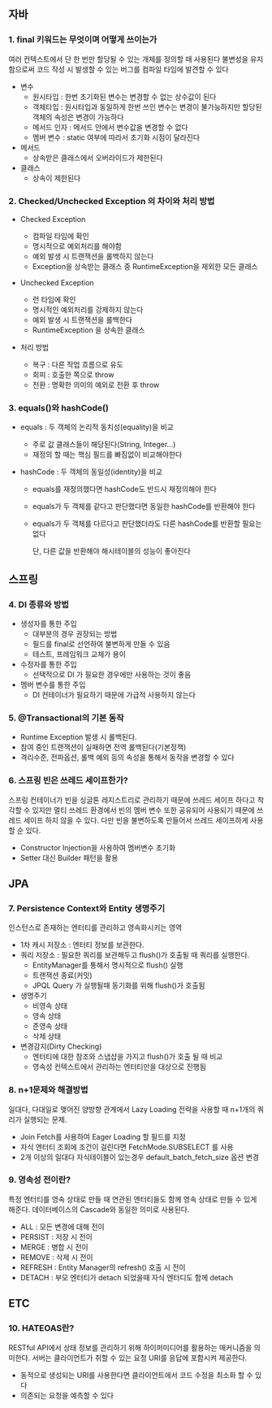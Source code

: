 ## 자바

### 1. final 키워드는 무엇이며 어떻게 쓰이는가

여러 컨텍스트에서 단 한 번만 할당될 수 있는 개체를 정의할 때 사용된다
불변성을 유지함으로써 코드 작성 시 발생할 수 있는 버그를 컴파일 타임에 발견할 수 있다

-  변수
   - 원시타입 : 한번 초기화된 변수는 변경할 수 없는 상수값이 된다
   - 객체타입 : 원시타입과 동일하게 한번 쓰인 변수는 변경이 불가능하지만 할당된 객체의 속성은 변경이 가능하다
   - 메서드 인자 : 메서드 안에서 변수값을 변경할 수 없다
   - 멤버 변수 : static 여부에 따라서 초기화 시점이 달라진다
-  메서드
   - 상속받은 클래스에서 오버라이드가 제한된다
-  클래스
   - 상속이 제한된다

### 2. Checked/Unchecked Exception 의 차이와 처리 방법

- Checked Exception
  - 컴파일 타임에 확인
  - 명시적으로 예외처리를 해야함
  - 예외 발생 시 트랜잭션을 롤백하지 않는다
  - Exception을 상속받는 클래스 중 RuntimeException을 제외한 모든 클래스

- Unchecked Exception
  - 런 타임에 확인
  - 명시적인 예외처리를 강제하지 않는다
  - 예외 발생 시 트랜잭션을 롤백한다
  - RuntimeException 을 상속한 클래스

- 처리 방법
  - 복구 : 다른 작업 흐름으로 유도
  - 회피 : 호출한 쪽으로 throw
  - 전환 : 명확한 의미의 예외로 전환 후 throw

### 3. equals()와 hashCode()

- equals : 두 객체의 논리적 동치성(equality)을 비교

  - 주로 값 클래스들이 해당된다(String, Integer...)
  - 재정의 할 때는 핵심 필드를 빠짐없이 비교해야한다

- hashCode : 두 객체의 동일성(identity)을 비교

  - equals를 재정의했다면 hashCode도 반드시 재정의해야 한다

  - equals가 두 객체를 같다고 판단했다면 동일한 hashCode를 반환해야 한다

  - equals가 두 객체를 다르다고 판단했더라도 다른 hashCode를 반환할 필요는 없다

    단, 다른 값을 반환해야 해시테이블의 성능이 좋아진다

## 스프링

### 4. DI 종류와 방법

- 생성자를 통한 주입
  - 대부분의 경우 권장되는 방법
  - 필드를 final로 선언하여 불변하게 만들 수 있음
  - 테스트, 프레임워크 교체가 용이
- 수정자를 통한 주입
  - 선택적으로 DI 가 필요한 경우에만 사용하는 것이 좋음
- 멤버 변수를 통한 주입
  - DI 컨테이너가 필요하기 때문에 가급적 사용하지 않는다

### 5. @Transactional의 기본 동작

- Runtime Exception 발생 시 롤백된다.
- 참여 중인 트랜잭션이 실패하면 전역 롤백된다(기본정책)
- 격리수준, 전파옵션, 롤백 예외 등의 속성을 통해서 동작을 변경할 수 있다

### 6. 스프링 빈은 쓰레드 세이프한가?

스프링 컨테이너가 빈을 싱글톤 레지스트리로 관리하기 때문에 쓰레드 세이프 하다고 착각할 수 있지만 멀티 쓰레드 환경에서 빈의 멤버 변수 또한 공유되어 사용되기 때문에 쓰레드 세이프 하지 않을 수 있다. 다만 빈을 불변하도록 만들어서 쓰레드 세이프하게 사용할 순 있다.

- Constructor Injection을 사용하여 멤버변수 초기화
- Setter 대신 Builder 패턴을 활용

## JPA

### 7. Persistence Context와 Entity 생명주기

인스턴스로 존재하는 엔터티를 관리하고 영속화시키는 영역

- 1차 캐시 저장소 : 엔터티 정보를 보관한다.
- 쿼리 저장소 : 필요한 쿼리를 보관해두고 flush()가 호출될 때 쿼리를 실행한다.
  - EntityManager를 통해서 명시적으로 flush() 실행
  - 트랜잭션 종료(커밋)
  - JPQL Query 가 실행될때 동기화를 위해 flush()가 호출됨
- 생명주기
  - 비영속 상태
  - 영속 상태
  - 준영속 상태
  - 삭제 상태
- 변경감지(Dirty Checking)
  - 엔터티에 대한 참조와 스냅샵을 가지고 flush()가 호출 될 때 비교
  - 영속성 컨텍스트에서 관리하는 엔터티만을 대상으로 진행됨

### 8. n+1문제와 해결방법

일대다, 다대일로 맺어진 양방향 관계에서 Lazy Loading 전략을 사용할 때 n+1개의 쿼리가 실행되는 문제.

- Join Fetch를 사용하여 Eager Loading 할 필드를 지정
- 자식 엔터티 조회에 조건이 걸린다면 FetchMode.SUBSELECT 를 사용
- 2개 이상의 일대다 자식테이블이 있는경우 default_batch_fetch_size 옵션 변경

### 9. 영속성 전이란?

특정 엔터티를 영속 상태로 만들 때 연관된 엔터티들도 함께 영속 상태로 만들 수 있게 해준다.
데이터베이스의 Cascade와 동일한 의미로 사용된다.

- ALL : 모든 변경에 대해 전이
- PERSIST : 저장 시 전이
- MERGE : 병합 시 전이
- REMOVE : 삭제 시 전이
- REFRESH : Entity Manager의 refresh() 호출 시 전이
- DETACH : 부모 엔터티가 detach 되었을때 자식 엔터디도 함께 detach

## ETC

### 10. HATEOAS란?

RESTful API에서 상태 정보를 관리하기 위해 하이퍼미디어를 활용하는 매커니즘을 의미한다.
서버는 클라이언트가 취할 수 있는 요청 URI를 응답에 포함시켜 제공한다.

- 동적으로 생성되는 URI를 사용한다면 클라이언트에서 코드 수정을 최소화 할 수 있다
- 의존되는 요청을 예측할 수 있다